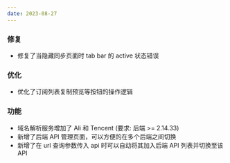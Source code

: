 ```yaml
---
date: 2023-08-27
---
```


### 修复

- 修复了当隐藏同步页面时 tab bar 的 active 状态错误

### 优化

- 优化了订阅列表复制预览等按钮的操作逻辑

### 功能

- 域名解析服务增加了 Ali 和 Tencent (要求: 后端 >= 2.14.33)
- 新增了后端 API 管理页面，可以方便的在多个后端之间切换
- 新增了在 url 查询参数传入 api 时可以自动将其加入后端 API 列表并切换至该 API
